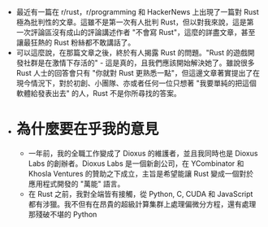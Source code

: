- 最近有一篇在 r/rust，r/programming 和 HackerNews 上出現了一篇對 Rust 極為批判性的文章。這雖不是第一次有人批判 Rust，但以對我來說，這是第一次評論區沒有成山的評論講述作者 "不會寫 Rust"，這麼的詳盡文章，甚至讓最狂熱的 Rust 粉絲都不敢講話了。
- 可以這麼說，在那篇文章之後，終於有人揭露 Rust 的問題。"Rust 的遊戲開發社群是在激情下存活的" - 這是真的，且我們應該開始解決她了。雖說很多 Rust 人士的回答會只有 "你就對 Rust 更熟悉一點"，但這邊文章著實提出了在現今情況下，對於初創、小團隊、亦或者任何一位只想著 "我要單純的把這個軟體給發表出去" 的人，Rust 不是你所尋找的答案。
- # 為什麼要在乎我的意見
	- 一年前，我的全職工作變成了 Dioxus 的維護者，並且我同時也是 Dioxus Labs 的創辦者。Dioxus Labs 是一個新創公司，在 YCombinator 和 Khosla Ventures 的贊助之下成立，主旨是希望能讓 Rust 變成一個對於應用程式開發的 "萬能" 語言。
	- 在 Rust 之前，我對全端皆有接觸，從 Python, C, CUDA 和 JavaScript 都有涉獵。我不但有在昂貴的超級計算集群上處理偏微分方程，還有處理那殘破不堪的 Python